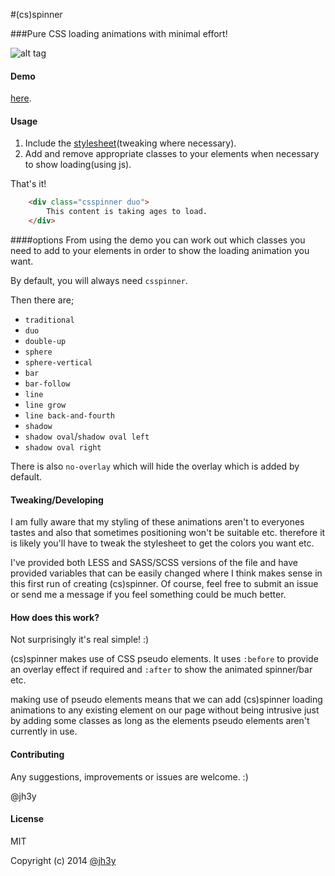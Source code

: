 #(cs)spinner


###Pure CSS loading animations with minimal effort!

![alt tag](https://raw.github.com/jh3y/-cs-spinner/master/images/csspinner.gif)

#### Demo
[here](http://jh3y.github.io/-cs-spinner).

#### Usage
1. Include the [stylesheet](https://raw2.github.com/jh3y/-cs-spinner/master/csspinner.css)(tweaking where necessary).
2. Add and remove appropriate classes to your elements when necessary to show loading(using js).


That's it!

```html
	<div class="csspinner duo">
		This content is taking ages to load.
	</div>
```

####options
From using the demo you can work out which classes you need to add to your elements in order to show the loading animation you want.

By default, you will always need `csspinner`.

Then there are;

* `traditional`
* `duo`
* `double-up`
* `sphere`
* `sphere-vertical`
* `bar`
* `bar-follow`
* `line`
* `line grow`
* `line back-and-fourth`
* `shadow`
* `shadow oval`/`shadow oval left`
* `shadow oval right`

There is also `no-overlay` which will hide the overlay which is added by default. 

#### Tweaking/Developing
I am fully aware that my styling of these animations aren't to everyones tastes and also that sometimes positioning won't be suitable etc. therefore it is likely you'll have to tweak the stylesheet to get the colors you want etc.

I've provided both LESS and SASS/SCSS versions of the file and have provided variables that can be easily changed where I think makes sense in this first run of creating (cs)spinner. Of course, feel free to submit an issue or send me a message if you feel something could be much better.

#### How does this work?
Not surprisingly it's real simple! :)

(cs)spinner makes use of CSS pseudo elements. It uses `:before` to provide an overlay effect if required and `:after` to show the animated spinner/bar etc.

making use of pseudo elements means that we can add (cs)spinner loading animations to any existing element on our page without being intrusive just by adding some classes as long as the elements pseudo elements aren't currently in use.

#### Contributing

Any suggestions, improvements or issues are welcome. :)

@jh3y

#### License

MIT

Copyright (c) 2014 [@jh3y](https://github.com/jh3y)
